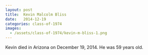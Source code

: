```yaml
---
layout: post
title:  Kevin Malcolm Bliss
date:   2014-12-19
categories: class-of-1974
images:
  - /assets/class-of-1974/kevin-m-bliss-1.png
---
```

Kevin died in Arizona on December 19, 2014. He was 59 years old.
